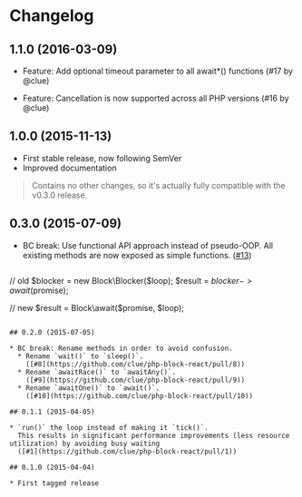 # Changelog

## 1.1.0 (2016-03-09)

* Feature: Add optional timeout parameter to all await*() functions
  (#17 by @clue)

* Feature: Cancellation is now supported across all PHP versions
  (#16 by @clue)

## 1.0.0 (2015-11-13)

* First stable release, now following SemVer
* Improved documentation

> Contains no other changes, so it's actually fully compatible with the v0.3.0 release.

## 0.3.0 (2015-07-09)

* BC break: Use functional API approach instead of pseudo-OOP.
  All existing methods are now exposed as simple functions.
  ([#13](https://github.com/clue/php-block-react/pull/13))
  ```php
// old
$blocker = new Block\Blocker($loop);
$result = $blocker->await($promise);

// new
$result = Block\await($promise, $loop);
```

## 0.2.0 (2015-07-05)

* BC break: Rename methods in order to avoid confusion.
  * Rename `wait()` to `sleep()`.
    ([#8](https://github.com/clue/php-block-react/pull/8))
  * Rename `awaitRace()` to `awaitAny()`.
    ([#9](https://github.com/clue/php-block-react/pull/9))
  * Rename `awaitOne()` to `await()`.
    ([#10](https://github.com/clue/php-block-react/pull/10))

## 0.1.1 (2015-04-05)

* `run()` the loop instead of making it `tick()`.
  This results in significant performance improvements (less resource utilization) by avoiding busy waiting
  ([#1](https://github.com/clue/php-block-react/pull/1))

## 0.1.0 (2015-04-04)

* First tagged release
